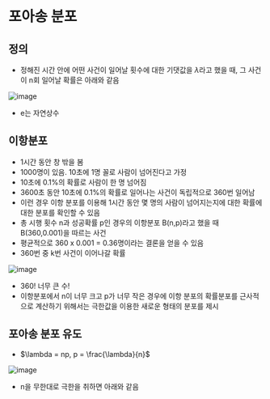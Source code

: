 # 포아송 분포

## 정의

- 정해진 시간 안에 어떤 사건이 일어날 횟수에 대한 기댓값을 $\lambda$라고 했을 때, 그 사건이 n회 일어날 확률은 아래와 같음

![image](https://user-images.githubusercontent.com/80622859/229729205-c2985345-a83d-486d-9655-1d57cb9c450d.png)

- e는 자연상수

## 이항분포

- 1시간 동안 창 밖을 봄
- 1000명이 있음. 10초에 1명 꼴로 사람이 넘어진다고 가정
- 10초에 0.1%의 확률로 사람이 한 명 넘어짐
- 3600초 동안 10초에 0.1%의 확률로 일어나는 사건이 독립적으로 360번 일어남
- 이런 경우 이항 분포를 이용해 1시간 동안 몇 명의 사람이 넘어지는지에 대한 확률에 대한 분포를 확인할 수 있음
- 총 시행 횟수 n과 성공확률 p인 경우의 이항분포 B(n,p)라고 했을 때 B(360,0.001)을 따르는 사건
- 평균적으로 360 x 0.001 = 0.36명이라는 결론을 얻을 수 있음
- 360번 중 k번 사건이 이어나갈 확률

![image](https://user-images.githubusercontent.com/80622859/229730263-415dca58-e345-446b-a08b-d2f656e83f1d.png)

- 360! 너무 큰 수!
- 이항분포에서 n이 너무 크고 p가 너무 작은 경우에 이항 분포의 확률분포를 근사적으로 계산하기 위해서는 극한값을 이용한 새로운 형태의 분포를 제시

## 포아송 분포 유도

- $\lambda = np, p = \frac{\lambda}{n}$

![image](https://user-images.githubusercontent.com/80622859/229731093-1e968579-ab0f-4a2f-b180-747f380ddfa6.png)

- n을 무한대로 극한을 취하면 아래와 같음

